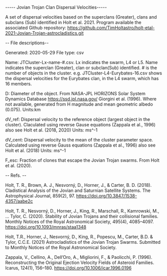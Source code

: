 ----- Jovian Trojan Clan Dispersal Velocities-----

A set of dispersal velocities based on the superclans (Greater), clans and subclans (Sub) identified in Holt et al. 2021. Program available the associated Github repository: https://github.com/TimHoltastro/holt-etal-2021-Jovian-Trojan-astrocladistics.git

-- File descriptions--

Generated: 2020-05-29
File type: csv

Name: JTCluster-Lx-name-#.csv. Lx indicates the swarm, L4 or L5. Name indicates the superclan (Greater), clan or subclan(Sub) identified. # is the number of objects in the cluster. 
e.g. JTCluster-L4-Eurybates-16.csv shows the dispersal velocities for the Eurybates clan, in the L4 swarm, which has 16 members. 

D:
Diameter of the object. From NASA-JPL HORIZONS Solar
System Dynamics Database https://ssd.jpl.nasa.gov/
Giorgini et al. (1996). Where not available, generated from H magnitude and
mean geometric albedo (0.075).
Units:km

dV_ref:
Dispersal velocity to the reference object (largest object in the cluster). Claculated using reverse Gause equations (Zappala et al., 1996) also see Holt et al. (2018, 2020)
Units: ms^-1

dV_cent:
Dispersal velocity to the mean of the cluster parameter space. Calculated using reverse Gauss equations (Zappala et al., 1996) also see Holt et al. (2018)
Units: ms^-1

F_esc:
Fraction of clones that escape the Jovian Trojan swarms. From Holt et al. (2020). 



-- Refs. --

Holt, T. R., Brown, A. J., Nesvorný, D., Horner, J., & Carter, B. D. (2018). Cladistical Analysis of the Jovian and Saturnian Satellite Systems. The Astrophysical Journal, 859(2), 97. https://doi.org/10.3847/1538-4357/aabe2c

Holt, T. R., Nesvorný, D., Horner, J., King, R., Marschall, R., Kamrowski, M., … Tylor, C. (2020). Stability of Jovian Trojans and their collisional families. Monthly Notices of the Royal Astronomical Society, 495(4), 4085–4097. https://doi.org/10.1093/mnras/staa1348

Holt, T.R., Horner, J., Nesvorný, D., King, R., Popescu, M., Carter, B.D. & Tylor, C.C.E. (2021) Astrocladistics of the Jovian Trojan Swarms. Submitted to Monthly Notices of the Royal Astronomical Society. 

Zappala, V., Cellino, A., Dell’Oro, A., Migliorini, F., & Paolicchi, P. (1996). Reconstructing the Original Ejection Velocity Fields of Asteroid Families. Icarus, 124(1), 156–180. https://doi.org/10.1006/icar.1996.0196
